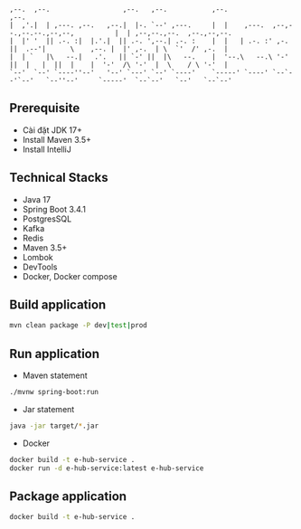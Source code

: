 ```text
,--.  ,--.                  ,--.   ,--.           ,--.                                          ,--.
|  ,'.|  | ,---. ,--.   ,--.|  |-. `--' ,---.     |  |    ,---.  ,--,--.,--.--.,--,--,          |  | ,--,--.,--.  ,--.,--,--.
|  |' '  || .-. :|  |.'.|  || .-. ',--.| .-. :    |  |   | .-. :' ,-.  ||  .--'|      \    ,--. |  |' ,-.  | \  `'  /' ,-.  |
|  | `   |\   --.|   .'.   || `-' ||  |\   --.    |  '--.\   --.\ '-'  ||  |   |  ||  |    |  '-'  /\ '-'  |  \    / \ '-'  |
`--'  `--' `----''--'   '--' `---' `--' `----'    `-----' `----' `--`--'`--'   `--''--'     `-----'  `--`--'   `--'   `--`--'
```
## Prerequisite
- Cài đặt JDK 17+ 
- Install Maven 3.5+ 
- Install IntelliJ

## Technical Stacks
- Java 17
- Spring Boot 3.4.1
- PostgresSQL
- Kafka
- Redis
- Maven 3.5+
- Lombok
- DevTools
- Docker, Docker compose

## Build application
```bash
mvn clean package -P dev|test|prod
```

## Run application
- Maven statement
```bash
./mvnw spring-boot:run
```
- Jar statement
```bash
java -jar target/*.jar
```

- Docker
```bash
docker build -t e-hub-service .
docker run -d e-hub-service:latest e-hub-service
```

## Package application
```bash
docker build -t e-hub-service .
```
